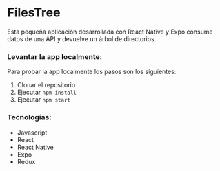 # FilesTree
Esta pequeña aplicación desarrollada con React Native y Expo consume datos de una API y devuelve un árbol de directorios.

### Levantar la app localmente:
Para probar la app localmente los pasos son los siguientes:
1) Clonar el repositorio
2) Ejecutar `npm install`
3) Ejecutar `npm start`

### Tecnologías:
* Javascript
* React
* React Native
* Expo
* Redux
